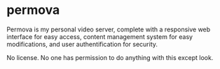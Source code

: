 # permova
Permova is my personal video server, complete with a responsive web interface for easy access, content management system for easy modifications, and user authentification for security.

No license. No one has permission to do anything with this except look. 
